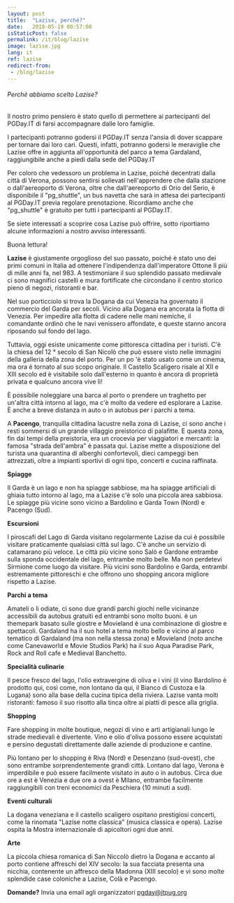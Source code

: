 ```yaml
---
layout: post
title:  "Lazise, perché?"
date:   2018-05-19 00:57:00
isStaticPost: false
permalink: /it/blog/lazise
image: lazise.jpg
lang: it
ref: lazise
redirect-from:
 - /blog/lazise
---
```


<h6>Perchè abbiamo scelto Lazise?</h6>

Il nostro primo pensiero è stato quello di permettere ai partecipanti del PGDay.IT di farsi accompagnare dalle loro famiglie.

I partecipanti potranno godersi il PGDay.IT senza l'ansia di dover scappare per tornare dai loro cari. Questi, infatti, potranno godersi le meraviglie che Lazise offre in aggiunta all'opportunità del parco a tema Gardaland, raggiungibile anche a piedi dalla sede del PGDay.IT

Per coloro che vedessoro un problema in Lazise, poiché decentrati dalla città di Verona, possono sentirsi sollevati nell'apprendere che dalla stazione o dall'aereoporto di Verona, oltre che dall'aereoporto di Orio del Serio, è disponibile il "pg_shuttle", un bus navetta che sarà in attesa dei partecipanti al PGDay.IT previa regolare prenotazione. Ricordiamo anche che "pg_shuttle" è gratuito per tutti i partecipanti al PGDay.IT.

Se siete interessati a scoprire cosa Lazise può offrire, sotto riportiamo alcune informazioni a nostro avviso interessanti.

Buona lettura!

**Lazise** è giustamente orgoglioso del suo passato, poiché è stato uno dei primi comuni in Italia ad ottenere l'indipendenza dall'imperatore Ottone II più di mille anni fa, nel 983. A testimoniare il suo splendido passato medievale ci sono magnifici castelli e mura fortificate che circondano il centro storico pieno di negozi, ristoranti e bar.

Nel suo porticciolo si trova la Dogana da cui Venezia ha governato il commercio del Garda per secoli. Vicino alla Dogana era ancorata la flotta di Venezia. Per impedire alla flotta di cadere nelle mani nemiche, il comandante ordinò che le navi venissero affondate, e queste stanno ancora riposando sul fondo del lago.

Tuttavia, oggi esiste unicamente come pittoresca cittadina per i turisti. C'è la chiesa del 12 ° secolo di San Nicolò che può essere visto nelle immagini della galleria della zona del porto. Per un po 'è stato usato come un cinema, ma ora è tornato al suo scopo originale. Il Castello Scaligero risale al XII e XIII secolo ed è visitabile solo dall'esterno in quanto è ancora di proprietà privata e qualcuno ancora vive lì!

È possibile noleggiare una barca al porto o prendere un traghetto per un'altra città intorno al lago, ma c'è molto da vedere ed esplorare a Lazise. È anche a breve distanza in auto o in autobus per i parchi a tema.

A **Pacengo**, tranquilla cittadina lacustre nella zona di Lazise, ​​ci sono anche i resti sommersi di un grande villaggio preistorico di palafitte. E questa zona, fin dai tempi della preistoria, era un crocevia per viaggiatori e mercanti: la famosa "strada dell'ambra" è passata qui. Lazise mette a disposizione del turista una quarantina di alberghi confortevoli, dieci campeggi ben attrezzati, oltre a impianti sportivi di ogni tipo, concerti e cucina raffinata.

**Spiagge**

Il Garda è un lago e non ha spiagge sabbiose, ma ha spiagge artificiali di ghiaia tutto intorno al lago, ma a Lazise c'è solo una piccola area sabbiosa. Le spiagge più vicine sono vicino a Bardolino e Garda Town (Nord) e Pacengo (Sud).

**Escursioni**

I piroscafi del Lago di Garda visitano regolarmente Lazise da cui è possibile visitare praticamente qualsiasi città sul lago. C'è anche un servizio di catamarano più veloce. Le città più vicine sono Salò e Gardone entrambe sulla sponda occidentale del lago, entrambe molto belle. Ma non perdetevi Sirmione come luogo da visitare. Più vicini sono Bardolino e Garda, entrambi estremamente pittoreschi e che offrono uno shopping ancora migliore rispetto a Lazise.

**Parchi a tema**

Amateli o li odiate, ci sono due grandi parchi giochi nelle vicinanze accessibili da autobus gratuiti ed entrambi sono molto buoni. è un themepark basato sulle giostre e Movieland è una combinazione di giostre e spettacoli. Gardaland ha il suo hotel a tema molto bello e vicino al parco tematico di Gardaland (ma non nella stessa zona) e Movieland (noto anche come Canevaworld e Movie Studios Park) ha il suo Aqua Paradise Park, Rock and Roll cafe e Medieval Banchetto.

**Specialità culinarie**

Il pesce fresco del lago, l'olio extravergine di oliva e i vini (il vino Bardolino è prodotto qui, così come, non lontano da qui, il Bianco di Custoza e la Lugana) sono alla base della cucina tipica della riviera. Lazise vanta molti ristoranti: famoso il suo risotto alla tinca oltre ai piatti di pesce alla griglia.

**Shopping**

Fare shopping in molte boutique, negozi di vino e arti artigianali lungo le strade medievali è divertente. Vino e olio d'oliva possono essere acquistati e persino degustati direttamente dalle aziende di produzione e cantine.

Più lontano per lo shopping è Riva (Nord) e Desenzano (sud-ovest), che sono entrambe sorprendentemente grandi città. Lontano dal lago, Verona è imperdibile e può essere facilmente visitato in auto o in autobus. Circa due ore a est è Venezia e due ore a ovest è Milano, entrambe facilmente raggiungibili con treni economici da Peschiera (10 minuti a sud).

**Eventi culturali**

La dogana veneziana e il castello scaligero ospitano prestigiosi concerti, come la rinomata "Lazise notte classica" (musica classica e opera).
Lazise ospita la Mostra internazionale di apicoltori ogni due anni.

**Arte**

La piccola chiesa romanica di San Niccolò dietro la Dogana e accanto al porto contiene affreschi del XIV secolo: la sua facciata presenta una nicchia, contenente un affresco della Madonna (XIII secolo) e vi sono molte splendide case coloniche a Lazise, ​​Colà e Pacengo.

**Domande?** Invia una email agli organizzatori [pgday@itpug.org](mailto:pgday@itpug.org)
